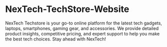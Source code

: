 # NexTech-TechStore-Website
 NexTech Techstore is your go-to online platform for the latest tech gadgets, laptops, smartphones, gaming gear, and accessories. We provide detailed product insights, competitive pricing, and expert support to help you make the best tech choices. Stay ahead with NexTech!
